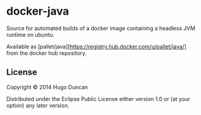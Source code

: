 # docker-java

Source for automated builds of a docker image containing a headless
JVM runtime on ubuntu.

Available as
[pallet/java][https://registry.hub.docker.com/u/pallet/java/] from the
docker hub repository.

## License

Copyright © 2014 Hugo Duncan

Distributed under the Eclipse Public License either version 1.0 or (at
your option) any later version.
